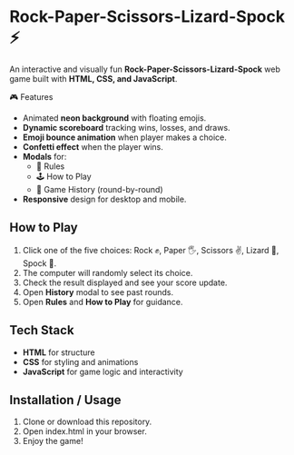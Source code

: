 # Rock-Paper-Scissors-Lizard-Spock ⚡

An interactive and visually fun **Rock-Paper-Scissors-Lizard-Spock** web game built with **HTML, CSS, and JavaScript**.

🎮 Features
- Animated **neon background** with floating emojis.
- **Dynamic scoreboard** tracking wins, losses, and draws.
- **Emoji bounce animation** when player makes a choice.
- **Confetti effect** when the player wins.
- **Modals** for:
  - 📜 Rules
  - 🕹️ How to Play
  - 📖 Game History (round-by-round)
- **Responsive** design for desktop and mobile.

## How to Play
1. Click one of the five choices: Rock ✊, Paper 🖐️, Scissors ✌️, Lizard 🦎, Spock 🖖.
2. The computer will randomly select its choice.
3. Check the result displayed and see your score update.
4. Open **History** modal to see past rounds.
5. Open **Rules** and **How to Play** for guidance.

## Tech Stack
- **HTML** for structure
- **CSS** for styling and animations
- **JavaScript** for game logic and interactivity

## Installation / Usage
1. Clone or download this repository.
2. Open index.html in your browser.
3. Enjoy the game!


